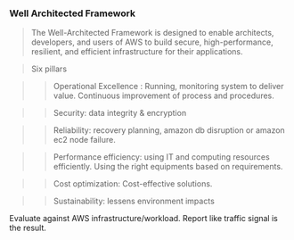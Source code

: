 ### Well Architected Framework

> The Well-Architected Framework is designed to enable architects, developers, and users of AWS to build secure, high-performance, resilient, and efficient infrastructure for their applications. 

>Six pillars

>> Operational Excellence : Running, monitoring system to deliver value. Continuous improvement of process and procedures. 

>> Security: data integrity & encryption

>> Reliability: recovery planning, amazon db disruption or amazon ec2 node failure.

>> Performance efficiency: using IT and computing resources efficiently. Using the right equipments based on requirements.

>> Cost optimization: Cost-effective solutions.

>> Sustainability: lessens environment impacts 

Evaluate against AWS infrastructure/workload. Report like traffic signal is the result.